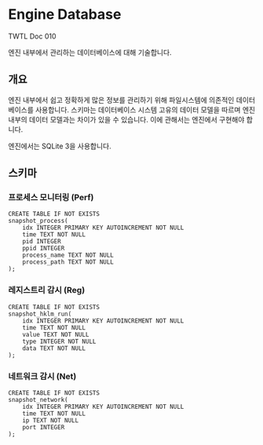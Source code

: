 # Engine Database

TWTL Doc 010

엔진 내부에서 관리하는 데이터베이스에 대해 기술합니다.

## 개요

엔진 내부에서 쉽고 정확하게 많은 정보를 관리하기 위해 파일시스템에 의존적인 데이터베이스를 사용합니다. 스키마는 데이터베이스 시스템 고유의 데이터 모델을 따르며 엔진 내부의 데이터 모델과는 차이가 있을 수 있습니다. 이에 관해서는 엔진에서 구현해야 합니다.

엔진에서는 SQLite 3을 사용합니다.

## 스키마

### 프로세스 모니터링 (Perf)

````
CREATE TABLE IF NOT EXISTS
snapshot_process(
    idx INTEGER PRIMARY KEY AUTOINCREMENT NOT NULL
    time TEXT NOT NULL
    pid INTEGER
    ppid INTEGER
    process_name TEXT NOT NULL
    process_path TEXT NOT NULL
);
````

### 레지스트리 감시 (Reg)

````
CREATE TABLE IF NOT EXISTS
snapshot_hklm_run(
    idx INTEGER PRIMARY KEY AUTOINCREMENT NOT NULL
    time TEXT NOT NULL
    value TEXT NOT NULL
    type INTEGER NOT NULL
    data TEXT NOT NULL
);
````

### 네트워크 감시 (Net)

````
CREATE TABLE IF NOT EXISTS
snapshot_network(
    idx INTEGER PRIMARY KEY AUTOINCREMENT NOT NULL
    time TEXT NOT NULL
    ip TEXT NOT NULL
    port INTEGER
);
````

